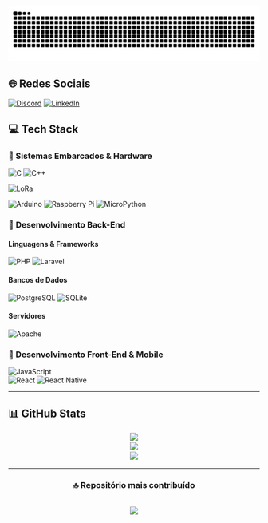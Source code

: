 
<div align="center">
  <picture>
  <source media="(prefers-color-scheme: dark)" srcset="https://raw.githubusercontent.com/fernandohali/fernandohali/output/github-contribution-grid-snake-dark.svg">
  <source media="(prefers-color-scheme: light)" srcset="https://raw.githubusercontent.com/fernandohali/fernandohali/output/github-contribution-grid-snake.svg">
  <img alt="github contribution grid snake animation" src="https://raw.githubusercontent.com/fernandohali/fernandohali/output/github-contribution-grid-snake.svg">
  </picture>
</div>

## 🌐 Redes Sociais
[![Discord](https://img.shields.io/badge/Discord-%237289DA.svg?logo=discord&logoColor=white)](https://discord.gg/fernandohali)  [![LinkedIn](https://img.shields.io/badge/LinkedIn-%230077B5.svg?logo=linkedin&logoColor=white)](https://www.linkedin.com/in/fernando-hali-santos-andrade-234624229/)  
## 💻 Tech Stack
### 🔹 Sistemas Embarcados & Hardware
![C](https://img.shields.io/badge/c-%2300599C.svg?style=for-the-badge&logo=c&logoColor=white)    ![C++](https://img.shields.io/badge/c++-%2300599C.svg?style=for-the-badge&logo=c%2B%2B&logoColor=white)
  
![LoRa](https://img.shields.io/badge/LoRa-%2300A6D6.svg?style=for-the-badge&logoColor=white)
  
   ![Arduino](https://img.shields.io/badge/Arduino-%2300979D.svg?style=for-the-badge&logo=arduino&logoColor=white)  ![Raspberry Pi](https://img.shields.io/badge/RaspberryPi-%23C51A4A.svg?style=for-the-badge&logo=raspberry-pi&logoColor=white)  ![MicroPython](https://img.shields.io/badge/MicroPython-%23000000.svg?style=for-the-badge&logo=micropython&logoColor=white)  


### 🔹  **Desenvolvimento Back-End**

#### Linguagens & Frameworks

![PHP](https://img.shields.io/badge/php-%23777BB4.svg?style=for-the-badge&logo=php&logoColor=white)  ![Laravel](https://img.shields.io/badge/laravel-%23FF2D20.svg?style=for-the-badge&logo=laravel&logoColor=white)

#### Bancos de Dados

![PostgreSQL](https://img.shields.io/badge/postgres-%23316192.svg?style=for-the-badge&logo=postgresql&logoColor=white)     ![SQLite](https://img.shields.io/badge/sqlite-%2307405e.svg?style=for-the-badge&logo=sqlite&logoColor=white)

#### Servidores
![Apache](https://img.shields.io/badge/apache-%23D42029.svg?style=for-the-badge&logo=apache&logoColor=white)  

### 🔹 Desenvolvimento Front-End & Mobile

![JavaScript](https://img.shields.io/badge/javascript-%23323330.svg?style=for-the-badge&logo=javascript&logoColor=%23F7DF1E)   
![React](https://img.shields.io/badge/react-%2320232a.svg?style=for-the-badge&logo=react&logoColor=%2361DAFB) ![React Native](https://img.shields.io/badge/react_native-%2320232a.svg?style=for-the-badge&logo=react&logoColor=%2361DAFB)  

---

## 📊 GitHub Stats
*<div align="center">*
![](https://github-readme-stats.vercel.app/api?username=fernandohali&theme=chartreuse-dark&hide_border=true&include_all_commits=false&count_private=false)
*<div align="center">*
![](https://github-readme-streak-stats.herokuapp.com/?user=fernandohali&theme=chartreuse-dark&hide_border=true&locale=pt-br)
*<div align="center">*
![](https://github-readme-stats.vercel.app/api/top-langs/?username=fernandohali&theme=chartreuse-dark&hide_border=true&include_all_commits=false&count_private=false&layout=compact&locale=pt-br)

---
### 🔝 Repositório mais contribuído
![](https://github-contributor-stats.vercel.app/api?username=fernandohali&limit=5&theme=ocean_dark&combine_all_yearly_contributions=true&locale=pt-br)
---
